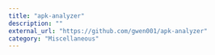 ```yaml
---
title: "apk-analyzer"
description: ""
external_url: "https://github.com/gwen001/apk-analyzer"
category: "Miscellaneous"
---
```

